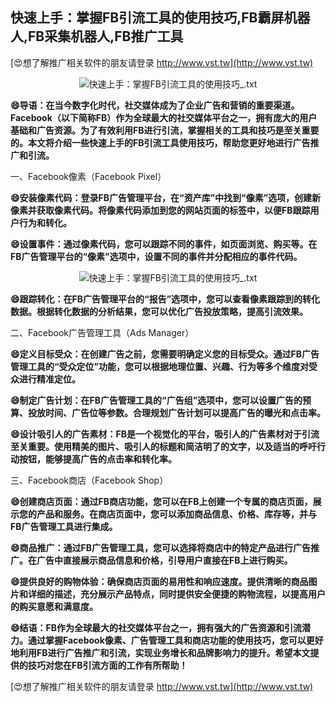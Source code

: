 ## **快速上手：掌握FB引流工具的使用技巧,FB霸屏机器人,FB采集机器人,FB推广工具**

[😍想了解推广相关软件的朋友请登录 http://www.vst.tw](http://www.vst.tw)

 <center><img src="https://vst.tw/MP4/tuiguang/png/6.png" alt="快速上手：掌握FB引流工具的使用技巧_.txt"></center>

**😄导语：在当今数字化时代，社交媒体成为了企业广告和营销的重要渠道。Facebook（以下简称FB）作为全球最大的社交媒体平台之一，拥有庞大的用户基础和广告资源。为了有效利用FB进行引流，掌握相关的工具和技巧是至关重要的。本文将介绍一些快速上手的FB引流工具使用技巧，帮助您更好地进行广告推广和引流。**

一、Facebook像素（Facebook Pixel）

**😄安装像素代码：登录FB广告管理平台，在“资产库”中找到“像素”选项，创建新像素并获取像素代码。将像素代码添加到您的网站页面的<head>标签中，以便FB跟踪用户行为和转化。**

**😄设置事件：通过像素代码，您可以跟踪不同的事件，如页面浏览、购买等。在FB广告管理平台的“像素”选项中，设置不同的事件并分配相应的事件代码。**

 <center><img src="https://vst.tw/MP4/tuiguang/png/4.png" alt="快速上手：掌握FB引流工具的使用技巧_.txt"></center>

**😄跟踪转化：在FB广告管理平台的“报告”选项中，您可以查看像素跟踪到的转化数据。根据转化数据的分析结果，您可以优化广告投放策略，提高引流效果。**

二、Facebook广告管理工具（Ads Manager）

**😄定义目标受众：在创建广告之前，您需要明确定义您的目标受众。通过FB广告管理工具的“受众定位”功能，您可以根据地理位置、兴趣、行为等多个维度对受众进行精准定位。**

**😄制定广告计划：在FB广告管理工具的“广告组”选项中，您可以设置广告的预算、投放时间、广告位等参数。合理规划广告计划可以提高广告的曝光和点击率。**

**😄设计吸引人的广告素材：FB是一个视觉化的平台，吸引人的广告素材对于引流至关重要。使用精美的图片、吸引人的标题和简洁明了的文字，以及适当的呼吁行动按钮，能够提高广告的点击率和转化率。**

三、Facebook商店（Facebook Shop）

**😄创建商店页面：通过FB商店功能，您可以在FB上创建一个专属的商店页面，展示您的产品和服务。在商店页面中，您可以添加商品信息、价格、库存等，并与FB广告管理工具进行集成。**

**😄商品推广：通过FB广告管理工具，您可以选择将商店中的特定产品进行广告推广。在广告中直接展示商品信息和价格，引导用户直接在FB上进行购买。**

**😄提供良好的购物体验：确保商店页面的易用性和响应速度。提供清晰的商品图片和详细的描述，充分展示产品特点，同时提供安全便捷的购物流程，以提高用户的购买意愿和满意度。**

**😄结语：FB作为全球最大的社交媒体平台之一，拥有强大的广告资源和引流潜力。通过掌握Facebook像素、广告管理工具和商店功能的使用技巧，您可以更好地利用FB进行广告推广和引流，实现业务增长和品牌影响力的提升。希望本文提供的技巧对您在FB引流方面的工作有所帮助！**

[😍想了解推广相关软件的朋友请登录 http://www.vst.tw](http://www.vst.tw)



